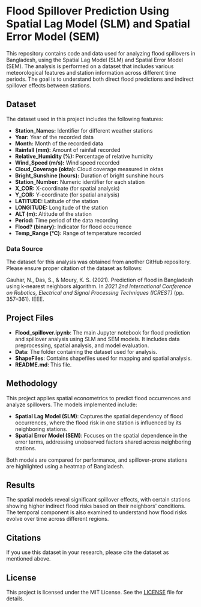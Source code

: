 # Flood Spillover Prediction Using Spatial Lag Model (SLM) and Spatial Error Model (SEM)

This repository contains code and data used for analyzing flood spillovers in Bangladesh, using the Spatial Lag Model (SLM) and Spatial Error Model (SEM). The analysis is performed on a dataset that includes various meteorological features and station information across different time periods. The goal is to understand both direct flood predictions and indirect spillover effects between stations.

## Dataset

The dataset used in this project includes the following features:

- **Station_Names:** Identifier for different weather stations
- **Year:** Year of the recorded data
- **Month:** Month of the recorded data
- **Rainfall (mm):** Amount of rainfall recorded
- **Relative_Humidity (%):** Percentage of relative humidity
- **Wind_Speed (m/s):** Wind speed recorded
- **Cloud_Coverage (okta):** Cloud coverage measured in oktas
- **Bright_Sunshine (hours):** Duration of bright sunshine hours
- **Station_Number:** Numeric identifier for each station
- **X_COR:** X-coordinate (for spatial analysis)
- **Y_COR:** Y-coordinate (for spatial analysis)
- **LATITUDE:** Latitude of the station
- **LONGITUDE:** Longitude of the station
- **ALT (m):** Altitude of the station
- **Period:** Time period of the data recording
- **Flood? (binary):** Indicator for flood occurrence
- **Temp_Range (°C):** Range of temperature recorded

### Data Source

The dataset for this analysis was obtained from another GitHub repository. Please ensure proper citation of the dataset as follows:

Gauhar, N., Das, S., & Moury, K. S. (2021). Prediction of flood in Bangladesh using k-nearest neighbors algorithm. In *2021 2nd International Conference on Robotics, Electrical and Signal Processing Techniques (ICREST)* (pp. 357–361). IEEE.


## Project Files

- **Flood_spillover.ipynb**: The main Jupyter notebook for flood prediction and spillover analysis using SLM and SEM models. It includes data preprocessing, spatial analysis, and model evaluation.
- **Data**: The folder containing the dataset used for analysis.
- **ShapeFiles**: Contains shapefiles used for mapping and spatial analysis.
- **README.md**: This file.

## Methodology

This project applies spatial econometrics to predict flood occurrences and analyze spillovers. The models implemented include:

- **Spatial Lag Model (SLM)**: Captures the spatial dependency of flood occurrences, where the flood risk in one station is influenced by its neighboring stations.
- **Spatial Error Model (SEM)**: Focuses on the spatial dependence in the error terms, addressing unobserved factors shared across neighboring stations.

Both models are compared for performance, and spillover-prone stations are highlighted using a heatmap of Bangladesh.

## Results

The spatial models reveal significant spillover effects, with certain stations showing higher indirect flood risks based on their neighbors' conditions. The temporal component is also examined to understand how flood risks evolve over time across different regions.

## Citations
If you use this dataset in your research, please cite the dataset as mentioned above.

## License
This project is licensed under the MIT License. See the [LICENSE](LICENSE) file for details.






